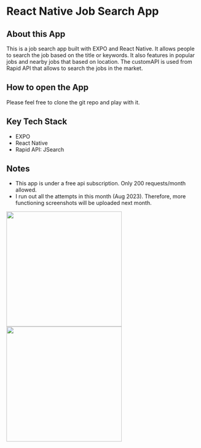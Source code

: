 # React Native Job Search App

## About this App

This is a job search app built with EXPO and React Native. It allows people to search the job based on the title or keywords. It also features in popular jobs and nearby jobs that based on location. The customAPI is used from Rapid API that allows to search the jobs in the market. 


## How to open the App

Please feel free to clone the git repo and play with it. 


## Key Tech Stack

- EXPO
- React Native
- Rapid API: JSearch

## Notes

- This app is under a free api subscription. Only 200 requests/month allowed. 
- I run out all the attempts in this month (Aug 2023). Therefore, more functioning screenshots will be uploaded next month. 

<img src="/react_native_jobs/assets/images/error_home.PNG" width="300">
<img src="/react_native_jobs/assets/images/error_job.PNG.PNG" width="300">


